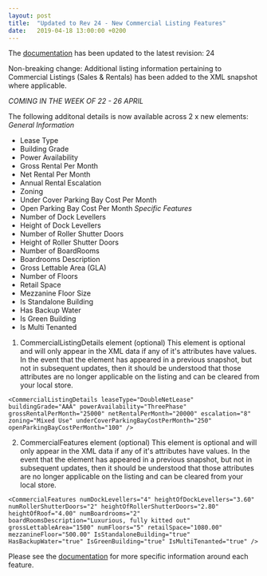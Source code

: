 ```yaml
---
layout: post
title:  "Updated to Rev 24 - New Commercial Listing Features"
date:   2019-04-18 13:00:00 +0200
---
```

The [documentation](/FeedStoreAPI/docs) has been updated to the latest revision: 24

Non-breaking change: Additional listing information pertaining to Commercial Listings (Sales & Rentals) has been added to the XML snapshot where applicable.

*COMING IN THE WEEK OF 22 - 26 APRIL*

The following additonal details is now available across 2 x new elements:
*General Information*
- Lease Type
- Building Grade
- Power Availability
- Gross Rental Per Month
- Net Rental Per Month
- Annual Rental Escalation
- Zoning
- Under Cover Parking Bay Cost Per Month
- Open Parking Bay Cost Per Month
*Specific Features*
- Number of Dock Levellers
- Height of Dock Levellers
- Number of Roller Shutter Doors
- Height of Roller Shutter Doors
- Number of BoardRooms
- Boardrooms Description
- Gross Lettable Area (GLA)
- Number of Floors
- Retail Space
- Mezzanine Floor Size
- Is Standalone Building
- Has Backup Water
- Is Green Building
- Is Multi Tenanted

1. CommercialListingDetails element (optional)
This element is optional and will only appear in the XML data if any of it's attributes have values. In the event that the element has appeared in a previous snapshot, but not in subsequent updates, then it should be understood that those attributes are no longer applicable on the listing and can be cleared from your local store.

```
<CommercialListingDetails leaseType="DoubleNetLease" buildingGrade="AAA" powerAvailability="ThreePhase" grossRentalPerMonth="25000" netRentalPerMonth="20000" escalation="8" zoning="Mixed Use" underCoverParkingBayCostPerMonth="250" openParkingBayCostPerMonth="100" />
```


2. CommercialFeatures element (optional)
This element is optional and will only appear in the XML data if any of it's attributes have values. In the event that the element has appeared in a previous snapshot, but not in subsequent updates, then it should be understood that those attributes are no longer applicable on the listing and can be cleared from your local store.

```
<CommercialFeatures numDockLevellers="4" heightOfDockLevellers="3.60" numRollerShutterDoors="2" heightOfRollerShutterDoors="2.80" heightOfRoof="4.00" numBoardrooms="2" boardRoomsDescription="Luxurious, fully kitted out" grossLettableArea="1500" numFloors="5" retailSpace="1080.00" mezzanineFloor="500.00" IsStandaloneBuilding="true" HasBackupWater="true" IsGreenBuilding="true" IsMultiTenanted="true" />
```

Please see the [documentation](/FeedStoreAPI/docs) for more specific information around each feature.

